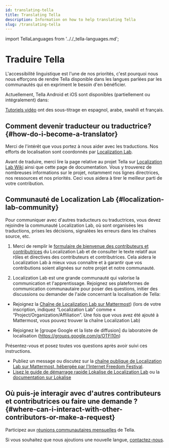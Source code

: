```yaml
---
id: translating-tella
title: Translating Tella
description: Information on how to help translating Tella
slug: /translating-tella
---
```

import TellaLanguages from '.././_tella-languages.md';


# Traduire Tella

L'accessibilité linguistique est l'une de nos priorités, c'est pourquoi nous nous efforçons de rendre Tella disponible dans les langues parlées par les communautés qui en expriment le besoin d'en bénéficier.

Actuellement, Tella Android et iOS sont disponibles (partiellement ou intégralement) dans:


<TellaLanguages/>


[Tutoriels vidéo](/video-tutorials) ont des sous-titrage en espagnol, arabe, swahili et français.

## Comment devenir traducteur ou traductrice? {#how-do-i-become-a-translator}
Merci de l'intérêt que vous portez à nous aider avec les traductions. Nos efforts de localisation sont coordonnés par [Localization Lab](https://www.localizationlab.org/).

Avant de traduire, merci lire la page relative au projet Tella sur [Localization Lab Wiki](https://wiki.localizationlab.org/index.php/Tella) ainsi que cette page de documentation. Vous y trouverez de nombreuses informations sur le projet, notamment nos lignes directrices, nos ressources et nos priorités. Ceci vous aidera à tirer le meilleur parti de votre contribution.

## Communauté de Localization Lab {#localization-lab-community}
Pour communiquer avec d'autres traducteurs ou traductrices, vous devez rejoindre la communauté Localization Lab, où sont organisées les traductions, prises les décisions, signalées les erreurs dans les chaînes source, etc.

1. Merci de remplir le [formulaire de bienvenue des contributeurs et contributrices](https://docs.google.com/forms/d/e/1FAIpQLSfgXL7UbC6eVk7YMg_gidFnBre3a6liYSnAuhiPmtSybubNWA/viewform) du Localization Lab et de consulter le texte relatif aux rôles et directives des contributeurs et contributrices. Cela aidera le Localization Lab à mieux vous connaître et à garantir que vos contributions soient alignées sur notre projet et notre communauté.

2. Localization Lab est une grande communauté qui valorise la communication et l'apprentissage. Rejoignez ses plateformes de communication communautaire pour poser des questions, initier des discussions ou demander de l'aide concernant la localisation de Tella:

* Rejoignez la [Chaîne de Localization Lab sur Mattermost](https://internetfreedomfestival.org/wiki/index.php/IFF_Mattermost))
(lors de votre inscription, indiquez “Localization Lab” comme « “Project/Organization/Affiliation”. Une fois que vous avez été ajouté à Mattermost, vous pouvez trouver la chaîne Localization Lab)


* Rejoignez le [groupe Google et la liste de diffusion] du laboratoire de localisation (https://groups.google.com/g/OTFl10n)

Présentez-vous et posez toutes vos questions après avoir suivi ces instructions.
- Publiez un message ou discutez sur la [chaîne publique de Localization Lab  sur Mattermost, hébergée par l'Internet Freedom Festival](https://community.internetfreedomfestival.org/community/channels/localization-lab-chat).
- [Lisez le guide de démarrage rapide Lokalise de Localization Lab](https://docs.google.com/document/d/1h3Fa9FbVAzHXKgS_H28LmycY3ujjCgQl-oOwVuIy2IA/edit) ou la [documentation sur Lokalise](https://docs.lokalise.com/fr/)

## Où puis-je interagir avec d'autres contributeurs et contributrices ou faire une demande ? {#where-can-i-interact-with-other-contributors-or-make-a-request}

Participez aux [réunions communautaires mensuelles](/community-meetings) de Tella.

Si vous souhaitez que nous ajoutions une nouvelle langue, [contactez-nous](/contact-us).

